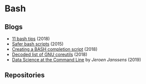 # Bash

## Blogs

* [11 bash tips](https://zwischenzugs.com/2018/10/12/eleven-bash-tips-you-might-want-to-know/) \(2018\)
* [Safer bash scripts](https://vaneyckt.io/posts/safer_bash_scripts_with_set_euxo_pipefail/) \(2015\)
* [Creating a BASH completion script](https://iridakos.com/tutorials/2018/03/01/bash-programmable-completion-tutorial) \(2018\)
* [Decoded list of GNU coreutils](http://www.maizure.org/projects/decoded-gnu-coreutils/index.html) \(2018\)
* [Data Science at the Command Line](https://www.datascienceatthecommandline.com/) by _Jeroen Janssens_ \(2019\)

## Repositories

